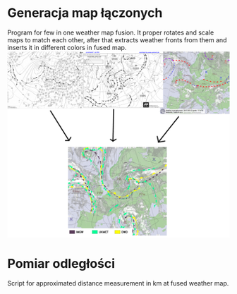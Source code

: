 # Generacja map łączonych
Program for few in one weather map fusion. It proper rotates and scale maps to match each other, after that extracts weather fronts from them and inserts it in different colors in fused map.
![Image](Prezentacja/Laczenie.png)
# Pomiar odległości
Script for approximated distance measurement in km at fused weather map.
